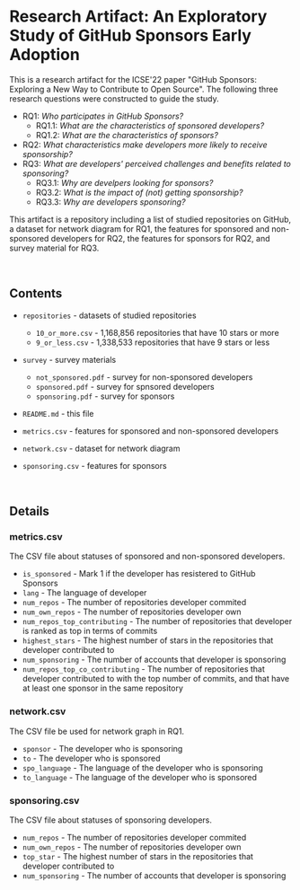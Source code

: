 # Research Artifact: An Exploratory Study of GitHub Sponsors Early Adoption
This is a research artifact for the ICSE'22 paper "GitHub Sponsors: Exploring a New Way to Contribute to Open Source". The following three research questions were constructed to guide the study.

* RQ1: *Who participates in GitHub Sponsors?*
    * RQ1.1: *What are the characteristics of sponsored developers?*
    * RQ1.2: *What are the characteristics of sponsors?*
* RQ2: *What characteristics make developers more likely to receive sponsorship?*
* RQ3: *What are developers' perceived challenges and benefits related to sponsoring?*
    * RQ3.1: *Why are develpers looking for sponsors?*
    * RQ3.2: *What is the impact of (not) getting sponsorship?*
    * RQ3.3: *Why are developers sponsoring?*

This artifact is a repository including a list of studied repositories on GitHub, a dataset for network diagram for RQ1, the features for sponsored and non-sponsored developers for RQ2, the features for sponsors for RQ2, and survey material for RQ3.

<br>

## Contents
* `repositories` - datasets of studied repositories
    * `10_or_more.csv` - 1,168,856 repositories that have 10 stars or more
    * `9_or_less.csv` - 1,338,533 repositories that have 9 stars or less

* `survey` - survey materials
    * `not_sponsored.pdf` - survey for non-sponsored developers
    * `sponsored.pdf` - survey for spnsored developers
    * `sponsoring.pdf` - survey for sponsors

* `README.md` - this file

* `metrics.csv` - features for sponsored and non-sponsored developers

* `network.csv` - dataset for network diagram

* `sponsoring.csv` - features for sponsors

<br>

## Details
### metrics.csv
The CSV file about statuses of sponsored and non-sponsored developers.
* `is_sponsored` - Mark 1 if the developer has resistered to GitHub Sponsors
* `lang` - The language of developer
* `num_repos` - The number of repositories developer commited
* `num_own_repos` - The number of repositories developer own
* `num_repos_top_contributing` - The number of repositories that developer is ranked as top in terms of commits
* `highest_stars` - The highest number of stars in the repositories that developer contributed to
* `num_sponsoring` - The number of accounts that developer is sponsoring
* `num_repos_top_co_contributing` - The number of repositories that developer contributed to with the top number of commits, and that have at least one sponsor in the same repository

### network.csv
The CSV file be used for network graph in RQ1.
* `sponsor` - The developer who is sponsoring
* `to` - The developer who is sponsored
* `spo_language` - The language of the developer who is sponsoring
* `to_language` - The language of the developer who is sponsored

### sponsoring.csv
The CSV file about statuses of sponsoring developers.
* `num_repos` - The number of repositories developer commited
* `num_own_repos` - The number of repositories developer own
* `top_star` - The highest number of stars in the repositories that developer contributed to
* `num_sponsoring` - The number of accounts that developer is sponsoring
